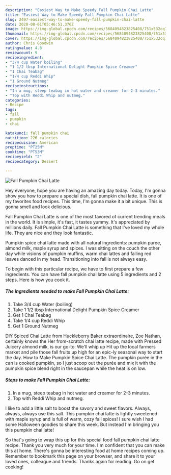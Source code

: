 ```yaml
---
description: "Easiest Way to Make Speedy Fall Pumpkin Chai Latte"
title: "Easiest Way to Make Speedy Fall Pumpkin Chai Latte"
slug: 2497-easiest-way-to-make-speedy-fall-pumpkin-chai-latte
date: 2020-08-01T05:46:51.376Z
image: https://img-global.cpcdn.com/recipes/5684094823825408/751x532cq70/fall-pumpkin-chai-latte-recipe-main-photo.jpg
thumbnail: https://img-global.cpcdn.com/recipes/5684094823825408/751x532cq70/fall-pumpkin-chai-latte-recipe-main-photo.jpg
cover: https://img-global.cpcdn.com/recipes/5684094823825408/751x532cq70/fall-pumpkin-chai-latte-recipe-main-photo.jpg
author: Chris Goodwin
ratingvalue: 4.8
reviewcount: 9
recipeingredient:
- "3/4 cup Water boiling"
- "1 1/2 tbsp International Delight Pumpkin Spice Creamer"
- "1 Chai Teabag"
- "1/4 cup Reddi Whip"
- "1 Ground Nutmeg"
recipeinstructions:
- "In a mug, steep teabag in hot water and creamer for 2-3 minutes."
- "Top with Reddi Whip and nutmeg."
categories:
- Recipe
tags:
- fall
- pumpkin
- chai

katakunci: fall pumpkin chai 
nutrition: 226 calories
recipecuisine: American
preptime: "PT25M"
cooktime: "PT53M"
recipeyield: "2"
recipecategory: Dessert

---
```



![Fall Pumpkin Chai Latte](https://img-global.cpcdn.com/recipes/5684094823825408/751x532cq70/fall-pumpkin-chai-latte-recipe-main-photo.jpg)

Hey everyone, hope you are having an amazing day today. Today, I'm gonna show you how to prepare a special dish, fall pumpkin chai latte. It is one of my favorites food recipes. This time, I'm gonna make it a bit unique. This is gonna smell and look delicious.

Fall Pumpkin Chai Latte is one of the most favored of current trending meals in the world. It is simple, it's fast, it tastes yummy. It's appreciated by millions daily. Fall Pumpkin Chai Latte is something that I've loved my whole life. They are nice and they look fantastic.

Pumpkin spice chai latte made with all natural ingredients: pumpkin puree, almond milk, maple syrup and spices. I was sitting on the couch the other day while visions of pumpkin muffins, warm chai lattes and falling red leaves danced in my head. Transitioning into fall is not always easy.


To begin with this particular recipe, we have to first prepare a few ingredients. You can have fall pumpkin chai latte using 5 ingredients and 2 steps. Here is how you cook it.

<!--inarticleads1-->

##### The ingredients needed to make Fall Pumpkin Chai Latte:

1. Take 3/4 cup Water (boiling)
1. Take 1 1/2 tbsp International Delight Pumpkin Spice Creamer
1. Get 1 Chai Teabag
1. Take 1/4 cup Reddi Whip
1. Get 1 Ground Nutmeg


DIY Spiced Chai Latte from Huckleberry Baker extraordinaire, Zoe Nathan, certainly knows the Her from-scratch chai latte recipe, made with Pressed Juicery almond milk, is our go-to: We&#39;ll whip up Hit up the local farmers market and pile those fall fruits up high for an epic-ly seasonal way to start the day. How to Make Pumpkin Spice Chai Latte. The pumpkin purée in the can is cooked pumpkin, so I just scoop out the purée and mix it with the pumpkin spice blend right in the saucepan while the heat is on low. 

<!--inarticleads2-->

##### Steps to make Fall Pumpkin Chai Latte:

1. In a mug, steep teabag in hot water and creamer for 2-3 minutes.
1. Top with Reddi Whip and nutmeg.


I like to add a little salt to boost the savory and sweet flavors. Always, always, always use this salt. This pumpkin chai latte is lightly sweetened with maple syrup and is full of warm, cozy fall spices! I sure wish I had some Halloween goodies to share this week. But instead I&#39;m bringing you this pumpkin chai latte! 

So that's going to wrap this up for this special food fall pumpkin chai latte recipe. Thank you very much for your time. I'm confident that you can make this at home. There's gonna be interesting food at home recipes coming up. Remember to bookmark this page on your browser, and share it to your loved ones, colleague and friends. Thanks again for reading. Go on get cooking!
